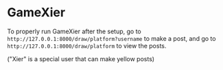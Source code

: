 # GameXier

To properly run GameXier after the setup,
go to `http://127.0.0.1:8000/draw/platform?username` to make a post,
and go to `http://127.0.0.1:8000/draw/platform` to view the posts.

("Xier" is a special user that can make yellow posts)
